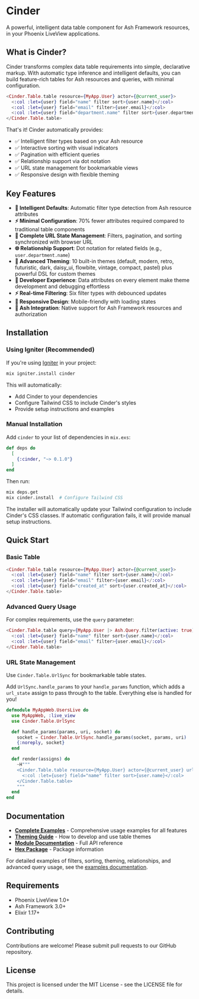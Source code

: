 # Cinder

A powerful, intelligent data table component for Ash Framework resources, in your Phoenix LiveView applications.

## What is Cinder?

Cinder transforms complex data table requirements into simple, declarative markup. With automatic type inference and intelligent defaults, you can build feature-rich tables for Ash resources and queries, with minimal configuration.

```elixir
<Cinder.Table.table resource={MyApp.User} actor={@current_user}>
  <:col :let={user} field="name" filter sort>{user.name}</:col>
  <:col :let={user} field="email" filter>{user.email}</:col>
  <:col :let={user} field="department.name" filter sort>{user.department.name}</:col>
</Cinder.Table.table>
```

That's it! Cinder automatically provides:
- ✅ Intelligent filter types based on your Ash resource
- ✅ Interactive sorting with visual indicators
- ✅ Pagination with efficient queries
- ✅ Relationship support via dot notation
- ✅ URL state management for bookmarkable views
- ✅ Responsive design with flexible theming

## Key Features

- **🧠 Intelligent Defaults**: Automatic filter type detection from Ash resource attributes
- **⚡ Minimal Configuration**: 70% fewer attributes required compared to traditional table components
- **🔗 Complete URL State Management**: Filters, pagination, and sorting synchronized with browser URL
- **🌐 Relationship Support**: Dot notation for related fields (e.g., `user.department.name`)
- **🎨 Advanced Theming**: 10 built-in themes (default, modern, retro, futuristic, dark, daisy_ui, flowbite, vintage, compact, pastel) plus powerful DSL for custom themes
- **🔧 Developer Experience**: Data attributes on every element make theme development and debugging effortless
- **⚡ Real-time Filtering**: Six filter types with debounced updates
- **📱 Responsive Design**: Mobile-friendly with loading states
- **🔐 Ash Integration**: Native support for Ash Framework resources and authorization

## Installation

### Using Igniter (Recommended)

If you're using [Igniter](https://hexdocs.pm/igniter) in your project:

```bash
mix igniter.install cinder
```

This will automatically:
- Add Cinder to your dependencies
- Configure Tailwind CSS to include Cinder's styles
- Provide setup instructions and examples

### Manual Installation

Add `cinder` to your list of dependencies in `mix.exs`:

```elixir
def deps do
  [
    {:cinder, "~> 0.1.0"}
  ]
end
```

Then run:

```bash
mix deps.get
mix cinder.install  # Configure Tailwind CSS
```

The installer will automatically update your Tailwind configuration to include Cinder's CSS classes. If automatic configuration fails, it will provide manual setup instructions.

## Quick Start

### Basic Table

```elixir
<Cinder.Table.table resource={MyApp.User} actor={@current_user}>
  <:col :let={user} field="name" filter sort>{user.name}</:col>
  <:col :let={user} field="email" filter>{user.email}</:col>
  <:col :let={user} field="created_at" sort>{user.created_at}</:col>
</Cinder.Table.table>
```

### Advanced Query Usage

For complex requirements, use the `query` parameter:

```elixir
<Cinder.Table.table query={MyApp.User |> Ash.Query.filter(active: true)} actor={@current_user}>
  <:col :let={user} field="name" filter sort>{user.name}</:col>
  <:col :let={user} field="email" filter>{user.email}</:col>
</Cinder.Table.table>
```

### URL State Management

Use `Cinder.Table.UrlSync` for bookmarkable table states.

Add `UrlSync.handle_params` to your `handle_params` function, which adds a `url_state` assign to pass through to the table. Everything else is handled for you!

```elixir
defmodule MyAppWeb.UsersLive do
  use MyAppWeb, :live_view
  use Cinder.Table.UrlSync

  def handle_params(params, uri, socket) do
    socket = Cinder.Table.UrlSync.handle_params(socket, params, uri)
    {:noreply, socket}
  end

  def render(assigns) do
    ~H"""
    <Cinder.Table.table resource={MyApp.User} actor={@current_user} url_state={@url_state}>
      <:col :let={user} field="name" filter sort>{user.name}</:col>
    </Cinder.Table.table>
    """
  end
end
```

## Documentation

- **[Complete Examples](docs/examples.md)** - Comprehensive usage examples for all features
- **[Theming Guide](docs/theming.md)** - How to develop and use table themes
- **[Module Documentation](https://hexdocs.pm/cinder)** - Full API reference
- **[Hex Package](https://hex.pm/packages/cinder)** - Package information

For detailed examples of filters, sorting, theming, relationships, and advanced query usage, see the [examples documentation](docs/examples.md).

## Requirements

- Phoenix LiveView 1.0+
- Ash Framework 3.0+
- Elixir 1.17+

## Contributing

Contributions are welcome! Please submit pull requests to our GitHub repository.

## License

This project is licensed under the MIT License - see the LICENSE file for details.
